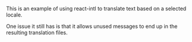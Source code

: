 This is an example of using react-intl to translate text based on a selected locale.

One issue it still has is that it allows unused messages to end up in the resulting translation files.

